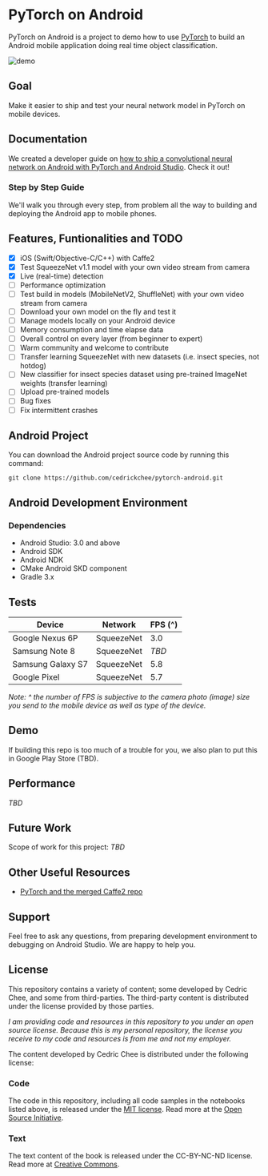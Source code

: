 # PyTorch on Android

PyTorch on Android is a project to demo how to use [PyTorch](https://pytorch.org/) to build an Android mobile application doing real time object classification.

![demo](https://thumbs.gfycat.com/MiniatureBlissfulGermanspaniel-size_restricted.gif)

## Goal

Make it easier to ship and test your neural network model in PyTorch on mobile devices.

## Documentation

We created a developer guide on [how to ship a convolutional neural network on Android with PyTorch and Android Studio](https://github.com/cedrickchee/data-science-notebooks/blob/master/notebooks/deep_learning/fastai_mobile/README.md). Check it out!

### Step by Step Guide

We'll walk you through every step, from problem all the way to building and deploying the Android app to mobile phones.

## Features, Funtionalities and TODO

- [X] iOS (Swift/Objective-C/C++) with Caffe2
- [x] Test SqueezeNet v1.1 model with your own video stream from camera
- [x] Live (real-time) detection
- [ ] Performance optimization
- [ ] Test build in models (MobileNetV2, ShuffleNet) with your own video stream from camera
- [ ] Download your own model on the fly and test it
- [ ] Manage models locally on your Android device
- [ ] Memory consumption and time elapse data
- [ ] Overall control on every layer (from beginner to expert)
- [ ] Warm community and welcome to contribute
- [ ] Transfer learning SqueezeNet with new datasets (i.e. insect species, not hotdog)
- [ ] New classifier for insect species dataset using pre-trained ImageNet weights (transfer learning)
- [ ] Upload pre-trained models
- [ ] Bug fixes
- [ ] Fix intermittent crashes

## Android Project

You can download the Android project source code by running this command:

`git clone https://github.com/cedrickchee/pytorch-android.git`

## Android Development Environment

### Dependencies

- Android Studio: 3.0 and above
- Android SDK
- Android NDK
- CMake Android SKD component
- Gradle 3.x

## Tests

| Device             | Network       |  FPS (^)  |
| ------------------ | ------------- | --------- |
| Google Nexus 6P    | SqueezeNet    |  3.0      |
| Samsung Note 8     | SqueezeNet    |  _TBD_    |
| Samsung Galaxy S7  | SqueezeNet    |  5.8      |
| Google Pixel       | SqueezeNet    |  5.7      |

_Note:_
_^ the number of FPS is subjective to the camera photo (image) size you send to the mobile device as well as type of the device._

## Demo

If building this repo is too much of a trouble for you, we also plan to put this in Google Play Store (TBD).

## Performance

_TBD_

## Future Work

Scope of work for this project: _TBD_

## Other Useful Resources

- [PyTorch and the merged Caffe2 repo](https://github.com/pytorch/pytorch)

## Support

Feel free to ask any questions, from preparing development environment to debugging on Android Studio. We are happy to help you.

## License

This repository contains a variety of content; some developed by Cedric Chee, and some from third-parties. The third-party content is distributed under the license provided by those parties.

*I am providing code and resources in this repository to you under an open source license.  Because this is my personal repository, the license you receive to my code and resources is from me and not my employer.*

The content developed by Cedric Chee is distributed under the following license:

### Code

The code in this repository, including all code samples in the notebooks listed above, is released under the [MIT license](LICENSE). Read more at the [Open Source Initiative](https://opensource.org/licenses/MIT).

### Text

The text content of the book is released under the CC-BY-NC-ND license. Read more at [Creative Commons](https://creativecommons.org/licenses/by-nc-nd/3.0/us/legalcode).
